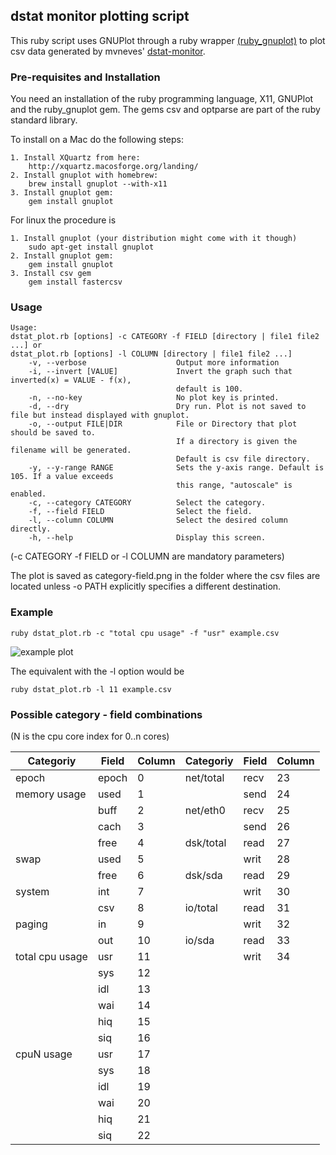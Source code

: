## dstat monitor plotting script

This ruby script uses GNUPlot through a ruby wrapper [(ruby_gnuplot)](https://github.com/rdp/ruby_gnuplot/blob/master/README.textile) to plot csv data generated by mvneves' [dstat-monitor](https://github.com/mvneves/dstat-monitor).

### Pre-requisites and Installation

You need an installation of the ruby programming language, X11, GNUPlot and the ruby_gnuplot gem. The gems csv and optparse are part of the ruby standard library.

To install on a Mac do the following steps:
```
1. Install XQuartz from here:
    http://xquartz.macosforge.org/landing/
2. Install gnuplot with homebrew:
    brew install gnuplot --with-x11
3. Install gnuplot gem:
    gem install gnuplot
```

For linux the procedure is
```
1. Install gnuplot (your distribution might come with it though)
    sudo apt-get install gnuplot
2. Install gnuplot gem:
    gem install gnuplot
3. Install csv gem
    gem install fastercsv
```

### Usage

```
Usage:
dstat_plot.rb [options] -c CATEGORY -f FIELD [directory | file1 file2 ...] or
dstat_plot.rb [options] -l COLUMN [directory | file1 file2 ...]
    -v, --verbose                    Output more information
    -i, --invert [VALUE]             Invert the graph such that inverted(x) = VALUE - f(x),
                                     default is 100.
    -n, --no-key                     No plot key is printed.
    -d, --dry                        Dry run. Plot is not saved to file but instead displayed with gnuplot.
    -o, --output FILE|DIR            File or Directory that plot should be saved to.
                                     If a directory is given the filename will be generated.
                                     Default is csv file directory.
    -y, --y-range RANGE              Sets the y-axis range. Default is 105. If a value exceeds
                                     this range, "autoscale" is enabled.
    -c, --category CATEGORY          Select the category.
    -f, --field FIELD                Select the field.
    -l, --column COLUMN              Select the desired column directly.
    -h, --help                       Display this screen.
```

(-c CATEGORY -f FIELD or -l COLUMN are mandatory parameters)

The plot is saved as category-field.png in the folder where the csv files are located unless -o PATH explicitly specifies a different destination.

### Example

```
ruby dstat_plot.rb -c "total cpu usage" -f "usr" example.csv
```
![example plot](http://i.imgur.com/Gfo5rfH.png)

The equivalent with the -l option would be

```
ruby dstat_plot.rb -l 11 example.csv
```
### Possible category - field combinations

(N is the cpu core index for 0..n cores)

Categoriy | Field | Column | Categoriy | Field | Column |
----------|-------|--------|-----------|-------|--------|
epoch     | epoch |  0 | net/total | recv | 23 |
memory usage | used | 1 |           | send | 24 |
          | buff  |  2 | net/eth0  | recv | 25 |
          | cach  |  3 |           | send | 26 |
          | free  |  4 | dsk/total | read | 27 |
swap      | used  |  5 |           | writ | 28 |
          |free   |  6 | dsk/sda   | read | 29 |
system    | int   |  7 |           | writ | 30 |
          |csv    |  8 | io/total  | read | 31 |
paging    | in    |  9 |           | writ | 32 |
          |out    |  10 | io/sda    | read | 33 |
total cpu usage   | usr | 11 |       | writ | 34 |
          | sys | 12 |
          | idl | 13 |
          | wai | 14 |
          | hiq | 15 |
          | siq | 16 |
cpuN usage | usr | 17 |
          | sys | 18 |
          | idl | 19 |
          | wai | 20 |
          | hiq | 21 |
          | siq | 22 |
